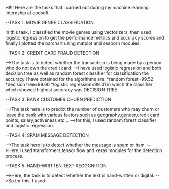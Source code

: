 HI!!! Here are the tasks that i carried out during my machine learning internship at codsoft


--TASK 1:  MOVIE GENRE CLASSIFICATION

In this task, I classified the movie genres using vectorizers, then used logistic regression to get the performance metrics and accuracy scores
and finally i plotted the barchart using matplot and seaborn modules.

--TASK 2: CREDIT CARD FRAUD DETECTION

-->The task is to detect whether the transaction is being made by a person who do not own the credit card
-->I have used logistic regression and both decision tree as well as random forest classifier for classification
the accuracy i have obtained for the algorithms are:
*random forest=99.52
*decision tree=99.60
*logistic regression=99.41
in which the classifier which showed highest accuracy was DECISION TREE

--TASK 3: BANK CUSTOMER CHURN PREDICTION

-->The task here is to predict the number of customers who may churn or leave the bank with various factors such as geography,gender,credit card points,
salary,activeness etc.,.
-->for this, I used random forest classifier and logistic regression.

--TASK 4: SPAM MESSAGE DETECTION

-->The task here is to detect whether the message is spam or ham.
-->Here,I used transformers,tensor flow and keras modules for the detection process.

--TASK 5: HAND-WRITTEN TEXT RECOGNITION

-->Here, the task is to detect whether the text is hand-written or digital.
-->So for this, I used 

